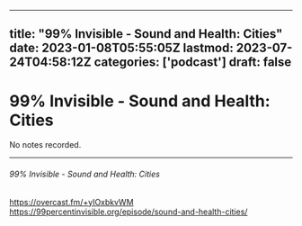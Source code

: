 
---
title: "99% Invisible - Sound and Health: Cities"
date: 2023-01-08T05:55:05Z
lastmod: 2023-07-24T04:58:12Z
categories: ['podcast']
draft: false
---


# 99% Invisible - Sound and Health: Cities

No notes recorded.

- - -
###### 99% Invisible - Sound and Health: Cities

https://overcast.fm/+yIOxbkvWM  
https://99percentinvisible.org/episode/sound-and-health-cities/

<!-- #public #podcast #99 percent invisible# -->

<!-- {BearID:409DDE57-CCD7-411D-B535-8A4316CD9EF7-28016-00002D98050D56DA} -->
